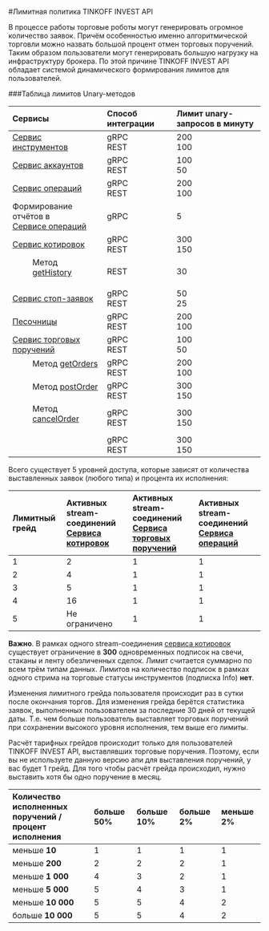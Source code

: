 #Лимитная политика TINKOFF INVEST API

В процессе работы торговые роботы могут генерировать огромное количество заявок. Причём особенностью именно 
алгоритмической торговли можно назвать большой процент отмен торговых поручений. Таким образом пользователи 
могут генерировать большую нагрузку на инфраструктуру брокера. По этой причине TINKOFF INVEST API 
обладает системой динамического формирования лимитов для пользователей. 

###Таблица лимитов Unary-методов

| Сервисы                                                                    | Способ интеграции | Лимит unary-запросов в минуту |
|:---------------------------------------------------------------------------|:------------------|:------------------------------|
| [Сервис инструментов](/investAPI/head-instruments/)                        | gRPC<br/>REST     | 200      <br/>100             |
| [Сервис аккаунтов](/investAPI/head-users/)                                 | gRPC<br/>REST     | 100<br/>50                    |
| [Сервис операций](/investAPI/head-operations/)                             | gRPC<br/>REST     | 200<br/>100                   |
| Формирование отчётов в</br>[Сервисе операций](/investAPI/head-operations/) | gRPC              | 5                             |
| [Сервис котировок](/investAPI/head-marketdata/)                            | gRPC<br/>REST     | 300        <br/>150           |
| <dl><dd> Метод [getHistory](/investAPI/get_history)</dd></dl>              | REST              | 30                            |
| [Сервис стоп-заявок](/investAPI/head-stoporders/)                          | gRPC<br/>REST     | 50<br/>25                     |
| [Песочницы](/investAPI/head-sandbox/)                                      | gRPC<br/>REST     | 200        <br/>100           |
| [Сервис торговых поручений](/investAPI/head-orders/)                       | gRPC<br/>REST     | 100<br/>50                    |
 | <dl><dd> Метод [getOrders](/investAPI/orders#getorders)</dd></dl>          | gRPC<br/>REST     | 200<br/>100                   |
 | <dl><dd>Метод [postOrder](/investAPI/orders#postorder)     </dd></dl>      | gRPC<br/>REST     | 300<br/>150                   |
| <dl><dd>  Метод [cancelOrder](/investAPI/orders#cancelorder)    </dd></dl>  | gRPC<br/>REST     | 300<br/>150                   |
|                                                                            | gRPC<br/>REST     | 300<br/>150                   |


Всего существует 5 уровней доступа, которые зависят от количества выставленных заявок (любого типа) и
процента их исполнения:

| Лимитный грейд   | Активных stream-соединений</br>[Сервиса котировок](/investAPI/head-marketdata/) | Активных stream-соединений</br>[Сервиса торговых поручений](/investAPI/head-orders/) | Активных stream-соединений</br>[Сервиса операций](/investAPI/head-operations/) |
| :-------------   |:--------------------------------------------------------------------------------| :-------------- |:-------------------------------------------------------------------------------|
| 1                | 2                                                                               | 1               | 1                                                                              |
| 2                | 4                                                                               | 1               | 1                                                                              |
| 3                | 5                                                                               | 1               | 1                                                                              |
| 4                | 16                                                                              | 1               | 1                                                                              |
| 5                | Не ограничено                                                                   | 1               | 1                                                                              |

**Важно**. В рамках одного stream-соединения [сервиса котировок](/investAPI/head-marketdata/) существует 
ограничение в **300** одновременных подписок на свечи, стаканы и ленту обезличенных сделок. Лимит считается
суммарно по всем трём типам данных. Лимитов на количество подписок в рамках одного стрима на торговые
статусы инструментов (подписка Info) **нет**. 

Изменения лимитного грейда пользователя происходит раз в сутки после окончания торгов. Для изменения
грейда берётся статистика заявок, выполненных пользователем за последние 30 дней от текущей даты. 
Т.е. чем больше пользователь выставляет торговых поручений при сохранении высокого уровня исполнения, 
тем выше его лимиты.

Расчёт тарифных грейдов происходит только для пользователей TINKOFF INVEST API,
выставлявших торговые поручения. Поэтому, если вы не используете данную
версию апи для выставления поручений, у вас будет 1 грейд. 
Для того чтобы расчёт грейда происходил, нужно выставить хотя бы одно поручение
в месяц.

| Количество исполненных поручений / </br> процент исполнения | больше 50% | больше 10% | больше 2% | меньше 2% |
| :-------------------- | :--------- | :--------- | :--------- | :--------- |
| меньше **10**         | 1          | 1          | 1          | 1          | 
| меньше **200**        | 2          | 2          | 2          | 1          | 
| меньше **1 000**      | 4          | 3          | 2          | 1          | 
| меньше **5 000**      | 5          | 4          | 3          | 1          | 
| меньше **10 000**     | 5          | 5          | 4          | 2          | 
| больше **10 000**     | 5          | 5          | 4          | 2          | 
